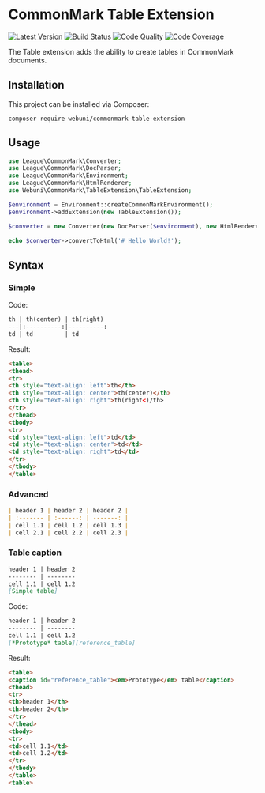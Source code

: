 CommonMark Table Extension
==========================

[![Latest Version](https://img.shields.io/packagist/v/webuni/commonmark-table-extension.svg?style=flat-square)](https://packagist.org/packages/webuni/commonmark-table-extension)
[![Build Status](https://img.shields.io/travis/webuni/commonmark-table-extension.svg?style=flat-square)](https://travis-ci.org/webuni/commonmark-table-extension)
[![Code Quality](https://img.shields.io/scrutinizer/g/webuni/commonmark-table-extension.svg?style=flat-square)](https://scrutinizer-ci.com/g/webuni/commonmark-table-extension/code-structure)
[![Code Coverage](https://img.shields.io/scrutinizer/coverage/g/webuni/commonmark-table-extension.svg?style=flat-square)](https://scrutinizer-ci.com/g/webuni/commonmark-table-extension)

The Table extension adds the ability to create tables in CommonMark documents.

Installation
------------

This project can be installed via Composer:

    composer require webuni/commonmark-table-extension

Usage
-----

```php
use League\CommonMark\Converter;
use League\CommonMark\DocParser;
use League\CommonMark\Environment;
use League\CommonMark\HtmlRenderer;
use Webuni\CommonMark\TableExtension\TableExtension;

$environment = Environment::createCommonMarkEnvironment();
$environment->addExtension(new TableExtension());

$converter = new Converter(new DocParser($environment), new HtmlRenderer($environment));

echo $converter->convertToHtml('# Hello World!');
```

Syntax
------

### Simple

Code:
```markdown
th | th(center) | th(right)
---|:----------:|----------:
td | td         | td
```

Result:
```html
<table>
<thead>
<tr>
<th style="text-align: left">th</th>
<th style="text-align: center">th(center)</th>
<th style="text-align: right">th(right<)/th>
</tr>
</thead>
<tbody>
<tr>
<td style="text-align: left">td</td>
<td style="text-align: center">td</td>
<td style="text-align: right">td</td>
</tr>
</tbody>
</table>
```

### Advanced

```markdown
| header 1 | header 2 | header 2 |
| :------- | :------: | -------: |
| cell 1.1 | cell 1.2 | cell 1.3 |
| cell 2.1 | cell 2.2 | cell 2.3 |
```

### Table caption

```markdown
header 1 | header 2
-------- | --------
cell 1.1 | cell 1.2
[Simple table]
```

Code:
```markdown
header 1 | header 2
-------- | --------
cell 1.1 | cell 1.2
[*Prototype* table][reference_table]
```

Result:
```html
<table>
<caption id="reference_table"><em>Prototype</em> table</caption>
<thead>
<tr>
<th>header 1</th>
<th>header 2</th>
</tr>
</thead>
<tbody>
<tr>
<td>cell 1.1</td>
<td>cell 1.2</td>
</tr>
</tbody>
</table>
<table>
```
